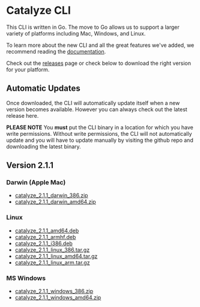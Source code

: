 # Catalyze CLI

This CLI is written in Go. The move to Go allows us to support a larger variety of platforms including Mac, Windows, and Linux.

To learn more about the new CLI and all the great features we've added, we recommend reading the [documentation](https://github.com/catalyzeio/cli/blob/master/Docs.md).

Check out the [releases](https://github.com/catalyzeio/cli/releases) page or check below to download the right version for your platform. 

## Automatic Updates

Once downloaded, the CLI will automatically update itself when a new version becomes available. However you can always check out the latest release here.

**PLEASE NOTE** You **must** put the CLI binary in a location for which you have write permissions. Without write permissions, the CLI will not automatically update and you will have to update manually by visiting the github repo and downloading the latest binary.

## Version 2.1.1

### Darwin (Apple Mac)

 * [catalyze\_2.1.1\_darwin\_386.zip](https://github.com/catalyzeio/cli/releases/download/2.1.1/catalyze_2.1.1_darwin_386.zip)
 * [catalyze\_2.1.1\_darwin\_amd64.zip](https://github.com/catalyzeio/cli/releases/download/2.1.1/catalyze_2.1.1_darwin_amd64.zip)

### Linux

 * [catalyze\_2.1.1\_amd64.deb](https://github.com/catalyzeio/cli/releases/download/2.1.1/catalyze_2.1.1_amd64.deb)
 * [catalyze\_2.1.1\_armhf.deb](https://github.com/catalyzeio/cli/releases/download/2.1.1/catalyze_2.1.1_armhf.deb)
 * [catalyze\_2.1.1\_i386.deb](https://github.com/catalyzeio/cli/releases/download/2.1.1/catalyze_2.1.1_i386.deb)
 * [catalyze\_2.1.1\_linux\_386.tar.gz](https://github.com/catalyzeio/cli/releases/download/2.1.1/catalyze_2.1.1_linux_386.tar.gz)
 * [catalyze\_2.1.1\_linux\_amd64.tar.gz](https://github.com/catalyzeio/cli/releases/download/2.1.1/catalyze_2.1.1_linux_amd64.tar.gz)
 * [catalyze\_2.1.1\_linux\_arm.tar.gz](https://github.com/catalyzeio/cli/releases/download/2.1.1/catalyze_2.1.1_linux_arm.tar.gz)

### MS Windows

 * [catalyze\_2.1.1\_windows\_386.zip](https://github.com/catalyzeio/cli/releases/download/2.1.1/catalyze_2.1.1_windows_386.zip)
 * [catalyze\_2.1.1\_windows\_amd64.zip](https://github.com/catalyzeio/cli/releases/download/2.1.1/catalyze_2.1.1_windows_amd64.zip)
